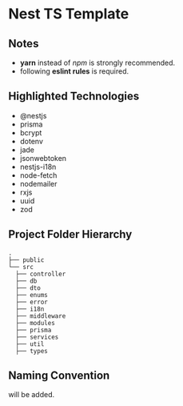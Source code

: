 # Nest TS Template

## Notes

- **yarn** instead of _npm_ is strongly recommended.
- following **eslint rules** is required.

## Highlighted Technologies

- @nestjs
- prisma
- bcrypt 
- dotenv
- jade
- jsonwebtoken
- nestjs-i18n
- node-fetch
- nodemailer
- rxjs
- uuid
- zod

## Project Folder Hierarchy

    .
    ├── public             
    └── src
      ├── controller
      ├── db
      ├── dto
      ├── enums
      ├── error
      ├── i18n
      ├── middleware
      ├── modules
      ├── prisma
      ├── services
      ├── util
      ├── types

## Naming Convention
will be added.
